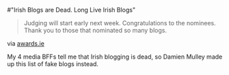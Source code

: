 #"Irish Blogs are Dead. Long Live Irish Blogs"


 <div class="posterous_bookmarklet_entry">
 <blockquote class="posterous_short_quote">Judging will start early next week. Congratulations to the nominees. Thank you to those that nominated so many blogs.</blockquote>

<div class="posterous_quote_citation">via <a href="http://awards.ie/blogawards/2010/02/20/2010-irish-blog-awards-nominations/">awards.ie</a></div>
 <p>My 4 media BFFs tell me that Irish blogging is dead, so Damien Mulley made up this list of fake blogs instead.</p></div>
 